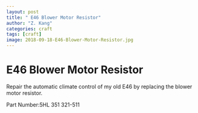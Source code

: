 ```yaml
---
layout: post
title: " E46 Blower Motor Resistor"
author: "Z. Kang"
categories: craft
tags: [craft]
image: 2018-09-18-E46-Blower-Motor-Resistor.jpg
---
```


# E46 Blower Motor Resistor

Repair the automatic climate control of my old E46 by replacing the blower motor resistor.

Part Number:5HL 351 321-511